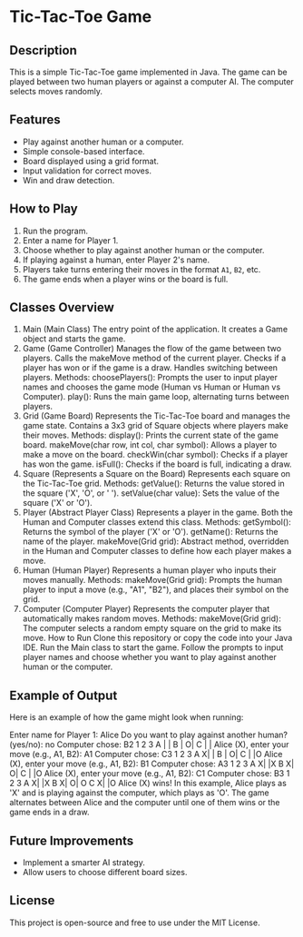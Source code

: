 # Tic-Tac-Toe Game

## Description
This is a simple Tic-Tac-Toe game implemented in Java. The game can be played between two human players or against a computer AI. The computer selects moves randomly.

## Features
- Play against another human or a computer.
- Simple console-based interface.
- Board displayed using a grid format.
- Input validation for correct moves.
- Win and draw detection.

## How to Play
1. Run the program.
2. Enter a name for Player 1.
3. Choose whether to play against another human or the computer.
4. If playing against a human, enter Player 2's name.
5. Players take turns entering their moves in the format `A1`, `B2`, etc.
6. The game ends when a player wins or the board is full.


## Classes Overview
1. Main (Main Class)
The entry point of the application. It creates a Game object and starts the game.
2. Game (Game Controller)
Manages the flow of the game between two players.
Calls the makeMove method of the current player.
Checks if a player has won or if the game is a draw.
Handles switching between players.
Methods:
choosePlayers(): Prompts the user to input player names and chooses the game mode (Human vs Human or Human vs Computer).
play(): Runs the main game loop, alternating turns between players.
3. Grid (Game Board)
Represents the Tic-Tac-Toe board and manages the game state.
Contains a 3x3 grid of Square objects where players make their moves.
Methods:
display(): Prints the current state of the game board.
makeMove(char row, int col, char symbol): Allows a player to make a move on the board.
checkWin(char symbol): Checks if a player has won the game.
isFull(): Checks if the board is full, indicating a draw.
4. Square (Represents a Square on the Board)
Represents each square on the Tic-Tac-Toe grid.
Methods:
getValue(): Returns the value stored in the square ('X', 'O', or ' ').
setValue(char value): Sets the value of the square ('X' or 'O').
5. Player (Abstract Player Class)
Represents a player in the game. Both the Human and Computer classes extend this class.
Methods:
getSymbol(): Returns the symbol of the player ('X' or 'O').
getName(): Returns the name of the player.
makeMove(Grid grid): Abstract method, overridden in the Human and Computer classes to define how each player makes a move.
6. Human (Human Player)
Represents a human player who inputs their moves manually.
Methods:
makeMove(Grid grid): Prompts the human player to input a move (e.g., "A1", "B2"), and places their symbol on the grid.
7. Computer (Computer Player)
Represents the computer player that automatically makes random moves.
Methods:
makeMove(Grid grid): The computer selects a random empty square on the grid to make its move.
How to Run
Clone this repository or copy the code into your Java IDE.
Run the Main class to start the game.
Follow the prompts to input player names and choose whether you want to play against another human or the computer.

## Example of Output
Here is an example of how the game might look when running:

Enter name for Player 1: Alice
Do you want to play against another human? (yes/no): no
Computer chose: B2
  1 2 3
A  | | 
B  | O| 
C  | | 
Alice (X), enter your move (e.g., A1, B2): A1
Computer chose: C3
  1 2 3
A X| | 
B  | O| 
C  | |O
Alice (X), enter your move (e.g., A1, B2): B1
Computer chose: A3
  1 2 3
A X| |X
B X| O| 
C  | |O
Alice (X), enter your move (e.g., A1, B2): C1
Computer chose: B3
  1 2 3
A X| |X
B X| O| O
C X| |O
Alice (X) wins!
In this example, Alice plays as 'X' and is playing against the computer, which plays as 'O'. The game alternates between Alice and the computer until one of them wins or the game ends in a draw.


## Future Improvements
- Implement a smarter AI strategy.
- Allow users to choose different board sizes.

## License
This project is open-source and free to use under the MIT License.

